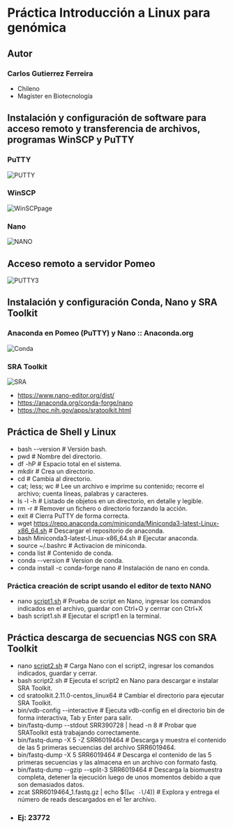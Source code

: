 # Práctica Introducción a Linux para genómica

## **Autor**
### Carlos Gutierrez Ferreira  
- Chileno
- Magíster en Biotecnología

## Instalación y configuración de software para acceso remoto y transferencia de archivos, programas WinSCP y PuTTY

### **PuTTY**
![PUTTY](https://user-images.githubusercontent.com/80927233/119920352-34d03200-bf3a-11eb-815e-ce236832d618.jpg)

### **WinSCP**
![WinSCPpage](https://user-images.githubusercontent.com/80927233/119920551-84aef900-bf3a-11eb-8c0f-fb8a2d486099.jpg)

### **Nano**
![NANO](https://user-images.githubusercontent.com/80927233/119920375-3dc10380-bf3a-11eb-885f-92805dd9d2b1.jpg)

## Acceso remoto a servidor Pomeo

![PUTTY3](https://user-images.githubusercontent.com/80927233/119919416-67792b00-bf38-11eb-8e85-ffe2a8c69777.jpg)

## Instalación y configuración Conda, Nano y SRA Toolkit

### **Anaconda en Pomeo (PuTTY) y Nano :: Anaconda.org**
![Conda](https://user-images.githubusercontent.com/80927233/119927124-d493bd00-bf46-11eb-9bf2-0dfac07f129b.jpg)

### **SRA Toolkit**
![SRA](https://user-images.githubusercontent.com/80927233/119927129-d6f61700-bf46-11eb-9d69-f38b276c9a26.jpg)

- https://www.nano-editor.org/dist/
- https://anaconda.org/conda-forge/nano
- https://hpc.nih.gov/apps/sratoolkit.html

## Práctica de Shell y Linux

- bash --version # Versión bash.
- pwd # Nombre del directorio.
- df -hP # Espacio total en el sistema.
- mkdir # Crea un directorio.
- cd # Cambia al directorio.
- cat; less; wc # Lee un archivo e imprime su contenido; recorre el archivo; cuenta líneas, palabras y caracteres.
- ls -l -h # Listado de objetos en un directorio, en detalle y legible.
- rm -r # Remover un fichero o directorio forzando la acción.
- exit # Cierra PuTTY de forma correcta.
- wget https://repo.anaconda.com/miniconda/Miniconda3-latest-Linux-x86_64.sh # Descargar el repositorio de anaconda.
- bash Miniconda3-latest-Linux-x86_64.sh # Ejecutar anaconda.
- source ~/.bashrc # Activacion de miniconda.
- conda list # Contenido de conda.
- conda --version # Version de conda.
- conda install -c conda-forge nano # Instalación de nano en conda.

### Práctica creación de script usando el editor de texto NANO
- nano [script1.sh](https://github.com/GenomicsEducation/CarlosGutierrez/blob/main/Linux-Genomica/SCRIPT/script1.sh) # Prueba de script en Nano, ingresar los comandos indicados en el archivo, guardar con Ctrl+O y cerrrar con Ctrl+X
- bash script1.sh # Ejecutar el script1 en la terminal.

## Práctica descarga de secuencias NGS con SRA Toolkit

- nano [script2.sh](https://github.com/GenomicsEducation/CarlosGutierrez/blob/main/Linux-Genomica/SCRIPT/script2.sh) # Carga Nano con el script2, ingresar los comandos indicados, guardar y cerrar.
- bash script2.sh # Ejecuta el script2 en Nano para descargar e instalar SRA Toolkit.
- cd sratoolkit.2.11.0-centos_linux64 # Cambiar el directorio para ejecutar SRA Toolkit.
- bin/vdb-config --interactive # Ejecuta vdb-config en el directorio bin de forma interactiva, Tab y Enter para salir.
- bin/fastq-dump --stdout SRR390728 | head -n 8 # Probar que SRAToolkit está trabajando correctamente.
- bin/fastq-dump -X 5 -Z SRR6019464 # Descarga y muestra el contenido de las 5 primeras secuencias del archivo SRR6019464.
- bin/fastq-dump -X 5 SRR6019464 # Descarga el contenido de las 5 primeras secuencias y las almacena en un archivo con formato fastq.
- bin/fastq-dump --gzip --split-3 SRR6019464 # Descarga la biomuestra completa, detener la ejecución luego de unos momentos debido a que son demasiados datos.
- zcat SRR6019464_1.fastq.gz | echo $((`wc -l`/4)) # Explora y entrega el número de reads descargados en el 1er archivo.
- ### Ej: 23772

